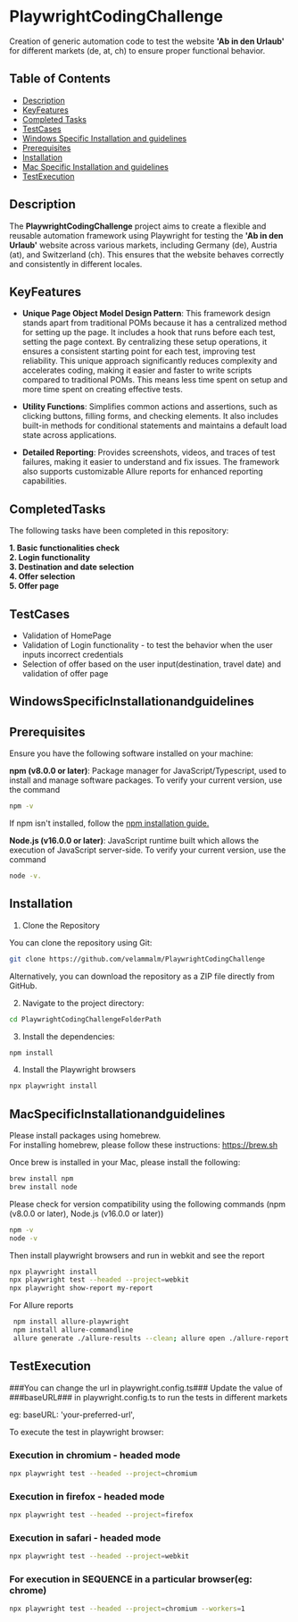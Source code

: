 # PlaywrightCodingChallenge
Creation of generic automation code to test the website **'Ab in den Urlaub'** for different markets (de, at, ch) to ensure proper functional behavior.

## Table of Contents

- [Description](#description)
- [KeyFeatures](#keyfeatures)
- [Completed Tasks](#CompletedTasks)
- [TestCases](#testcases)
- [Windows Specific Installation and guidelines](#WindowsSpecificInstallationandguidelines)
- [Prerequisites](#prerequisites)
- [Installation](#installation)
- [Mac Specific Installation and guidelines](#MacSpecificInstallationandguidelines)
- [TestExecution](#TestExecution)

## Description
The **PlaywrightCodingChallenge** project aims to create a flexible and reusable automation framework using Playwright for testing the **'Ab in den Urlaub'** website across various markets, including Germany (de), Austria (at), and Switzerland (ch). This ensures that the website behaves correctly and consistently in different locales.

## KeyFeatures

- **Unique Page Object Model Design Pattern**: This framework design stands apart from traditional POMs because it has a centralized method for setting up the page. It includes a hook that runs before each test, setting the page context. By centralizing these setup operations, it ensures a consistent starting point for each test, improving test reliability. This unique approach significantly reduces complexity and accelerates coding, making it easier and faster to write scripts compared to traditional POMs. This means less time spent on setup and more time spent on creating effective tests.

- **Utility Functions**: Simplifies common actions and assertions, such as clicking buttons, filling forms, and checking elements. It also includes built-in methods for conditional statements and maintains a default load state across applications.

- **Detailed Reporting**: Provides screenshots, videos, and traces of test failures, making it easier to understand and fix issues. The framework also supports customizable Allure reports for enhanced reporting capabilities.

## CompletedTasks

The following tasks have been completed in this repository:


**1. Basic functionalities check**\
**2. Login functionality**\
**3. Destination and date selection**\
**4. Offer selection**\
**5. Offer page**

## TestCases
- Validation of HomePage
- Validation of Login functionality - to test the behavior when the user inputs incorrect credentials
- Selection of offer based on the user input(destination, travel date) and validation of offer page

## WindowsSpecificInstallationandguidelines
## Prerequisites
Ensure you have the following software installed on your machine:

**npm (v8.0.0 or later)**: Package manager for JavaScript/Typescript, used to install and manage software packages.
To verify your current version, use the command

```bash
npm -v
```

If npm isn't installed, follow the [npm installation guide.](https://docs.npmjs.com/downloading-and-installing-node-js-and-npm)

**Node.js (v16.0.0 or later)**: JavaScript runtime built which allows the execution of JavaScript server-side.
To verify your current version, use the command

```bash
node -v.
```

## Installation

1. Clone the Repository

  You can clone the repository using Git:

```bash
git clone https://github.com/velammalm/PlaywrightCodingChallenge
```

  Alternatively, you can download the repository as a ZIP file directly from GitHub.


2. Navigate to the project directory:

```bash
cd PlaywrightCodingChallengeFolderPath
```

3. Install the dependencies:

```bash
npm install
```

4. Install the Playwright browsers

```bash
npx playwright install
```


## MacSpecificInstallationandguidelines

Please install packages using homebrew.\
For installing homebrew, please follow these instructions:
https://brew.sh

Once brew is installed in your Mac, please install the following:
```bash
brew install npm
brew install node
```

Please check for version compatibility using the following commands (npm (v8.0.0 or later), Node.js (v16.0.0 or later))
```bash
npm -v
node -v
```

Then install playwright browsers and run in webkit and see the report
```bash
npx playwright install
npx playwright test --headed --project=webkit
npx playwright show-report my-report
```

For Allure reports
```bash
 npm install allure-playwright
 npm install allure-commandline
 allure generate ./allure-results --clean; allure open ./allure-report
```

## TestExecution

###You can change the url in playwright.config.ts###
Update the value of ###baseURL### in playwright.config.ts to run the tests in different markets

eg:  baseURL: 'your-preferred-url',

To execute the test in playwright browser:

### Execution in chromium - headed mode
```bash
npx playwright test --headed --project=chromium
```
### Execution in firefox - headed mode
```bash
npx playwright test --headed --project=firefox
```
### Execution in safari - headed mode
```bash
npx playwright test --headed --project=webkit
```
### For execution in SEQUENCE in a particular browser(eg: chrome) ###
```bash
npx playwright test --headed --project=chromium --workers=1
```

